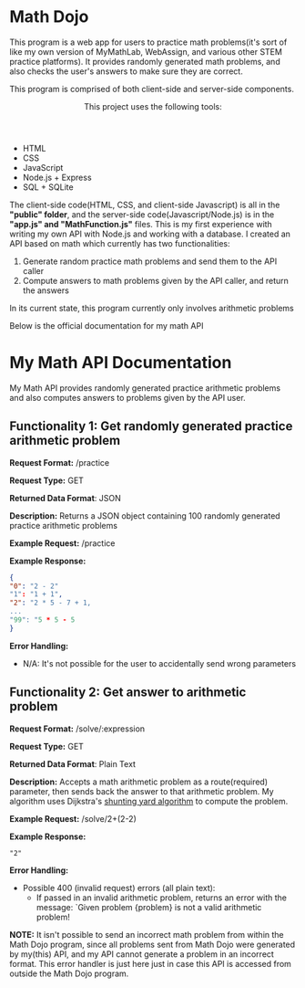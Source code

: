 # Math Dojo
This program is a web app for users to practice math problems(it's sort of like my own version of MyMathLab, WebAssign, and various other STEM practice platforms). It provides randomly generated math problems, and 
also checks the user's answers to make sure they are correct. 

<p>This program is comprised of both client-side and server-side components.</p> 
<header>This project uses the following tools:</header>
<ul>
  <li>HTML</li>
  <li>CSS</li>
  <li>JavaScript</li>
  <li>Node.js + Express</li>
  <li>SQL + SQLite</li>
</ul>
<p>
The client-side code(HTML, CSS, and client-side Javascript)
is all in the <b>"public" folder</b>, and the server-side code(Javascript/Node.js) is in the <b>"app.js" and "MathFunction.js"</b> files.
This is my first experience with writing my own API with Node.js and working with a database. I created an API based on math which
currently has two functionalities: 
</p>
<ol>
  <li>Generate random practice math problems and send them to the API caller</li>
  <li>Compute answers to math problems given by the API caller, and return the answers</li>
</ol>

<p>In its current state, this program currently only involves arithmetic problems</p>
Below is the official documentation for my math API

# My Math API Documentation
My Math API provides randomly generated
practice arithmetic problems and also computes
answers to problems given by the API user.

## Functionality 1: Get randomly generated practice arithmetic problem
**Request Format:** /practice

**Request Type:** GET

**Returned Data Format**: JSON

**Description:** Returns a JSON object containing
100 randomly generated practice arithmetic problems

**Example Request:** /practice

**Example Response:**

```json
{
"0": "2 - 2"
"1": "1 + 1",
"2": "2 * 5 - 7 + 1,
...
"99": "5 * 5 - 5
}
```

**Error Handling:**
- N/A: It's not possible for the user to accidentally
send wrong parameters

## Functionality 2: Get answer to arithmetic problem
**Request Format:** /solve/:expression

**Request Type:** GET

**Returned Data Format**: Plain Text

**Description:** Accepts a math arithmetic problem as
a route(required) parameter, then sends back the answer
to that arithmetic problem. My algorithm uses Dijkstra's
<a href="https://en.wikipedia.org/wiki/Shunting-yard_algorithm">shunting yard algorithm</a>
to compute the problem.

**Example Request:** /solve/2+(2-2)

**Example Response:**

```
"2"
```

**Error Handling:**
- Possible 400 (invalid request) errors (all plain text):
  - If passed in an invalid arithmetic problem, returns an error with the message: `Given problem {problem} is not a valid arithmetic problem!

<b>NOTE:</b> It isn't possible to send an incorrect math problem from within the Math Dojo program,
since all problems sent from Math Dojo were generated by my(this) API, and my API cannot generate
a problem in an incorrect format. This error handler is just here just in case this API
is accessed from outside the Math Dojo program.

